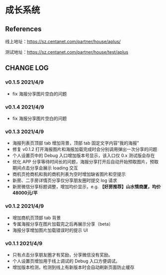 # 成长系统

## References

线上地址：<https://sz.centanet.com/partner/house/aplus/>

测试地址：<https://sz.centanet.com/partner/house/test/aplus>



## CHANGE LOG

### v0.1.5 2021/4/9

- fix 海报分享图片空白的问题

### v0.1.4 2021/4/9

- fix 海报分享图片空白的问题

### v0.1.3 2021/4/9

- 海报列表页顶部 tab 增加背景，顶部 tab 固定文字内容“我的海报”
- 修复 v0.1.2 打开海报图片和海报加载完成时会分别调用弹出一次分享的问题
- 个人设置页中的 Debug 入口增加版本号显示，该入口仅 0.x 测试版会存在
- 优化 APP 分享等待时间长的问题，海报分享打开后自动开始预取图片，预取期间点击分享会展示 loading 交互
- 商机页抢商机和我的商机列表为空时增加缺省图片和空提示
- 新房、二手房详情页分享仅分享朋友圈时提交 log 请求
- 新房微信分享标题调整，增加均价显示，e.g. **【好房推荐】山水情商厦，均价48000元/平**

### v0.1.2 2021/4/9

- 增加商机页顶部 tab 背景
- 专属海报分享在图片加载完之后再展示分享（beta）
- 海报分享增加图片加载错误时的提示 UI

### v0.1.1 2021/4/9

- 只有点击分享朋友圈才有奖励，分享微信没有奖励。
- 个人设置页增加用于线上调试的 Debug 入口方便调试。
- 增加版本检测，检测到线上有新版本时会自动刷新页面防止缓存



